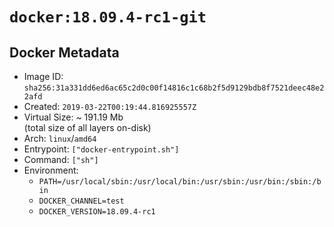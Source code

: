 # `docker:18.09.4-rc1-git`

## Docker Metadata

- Image ID: `sha256:31a331dd6ed6ac65c2d0c00f14816c1c68b2f5d9129bdb8f7521deec48e22afd`
- Created: `2019-03-22T00:19:44.816925557Z`
- Virtual Size: ~ 191.19 Mb  
  (total size of all layers on-disk)
- Arch: `linux`/`amd64`
- Entrypoint: `["docker-entrypoint.sh"]`
- Command: `["sh"]`
- Environment:
  - `PATH=/usr/local/sbin:/usr/local/bin:/usr/sbin:/usr/bin:/sbin:/bin`
  - `DOCKER_CHANNEL=test`
  - `DOCKER_VERSION=18.09.4-rc1`
